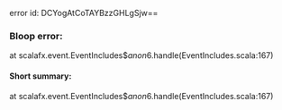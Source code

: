 error id: DCYogAtCoTAYBzzGHLgSjw==
### Bloop error:

at scalafx.event.EventIncludes$$anon$6.handle(EventIncludes.scala:167)
#### Short summary: 

at scalafx.event.EventIncludes$$anon$6.handle(EventIncludes.scala:167)